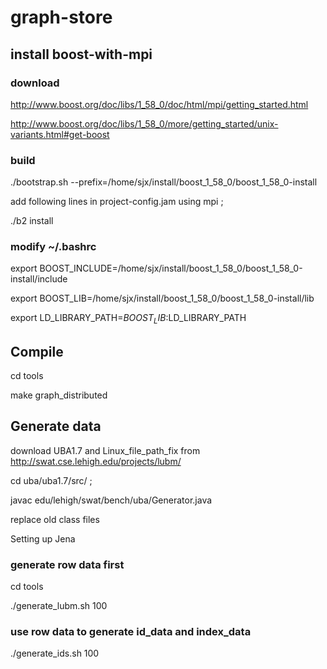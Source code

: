 # graph-store

## install boost-with-mpi

### download

http://www.boost.org/doc/libs/1_58_0/doc/html/mpi/getting_started.html

http://www.boost.org/doc/libs/1_58_0/more/getting_started/unix-variants.html#get-boost  

### build
./bootstrap.sh --prefix=/home/sjx/install/boost_1_58_0/boost_1_58_0-install

add following lines in project-config.jam
using mpi ;

./b2 install 

### modify ~/.bashrc

export BOOST_INCLUDE=/home/sjx/install/boost_1_58_0/boost_1_58_0-install/include

export BOOST_LIB=/home/sjx/install/boost_1_58_0/boost_1_58_0-install/lib

export LD_LIBRARY_PATH=$BOOST_LIB:$LD_LIBRARY_PATH 

## Compile
cd tools

make graph_distributed

## Generate data

download UBA1.7 and Linux_file_path_fix from http://swat.cse.lehigh.edu/projects/lubm/

cd uba/uba1.7/src/ ;

javac edu/lehigh/swat/bench/uba/Generator.java 

replace old class files

Setting up Jena

### generate row data first
cd tools

./generate_lubm.sh 100

### use row data to generate id_data and index_data

./generate_ids.sh 100